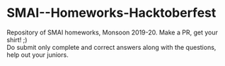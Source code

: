 # SMAI--Homeworks-Hacktoberfest
Repository of SMAI homeworks, Monsoon 2019-20. Make a PR, get your shirt! ;) <br />
Do submit only complete and correct answers along with the questions, help out your juniors. 

